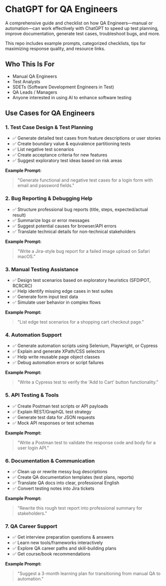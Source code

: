 # ChatGPT for QA Engineers

A comprehensive guide and checklist on how QA Engineers—manual or automation—can work effectively with ChatGPT to speed up test planning, improve documentation, generate test cases, troubleshoot bugs, and more.

This repo includes example prompts, categorized checklists, tips for maximizing response quality, and resource links.


## Who This Is For

- Manual QA Engineers
- Test Analysts
- SDETs (Software Development Engineers in Test)
- QA Leads / Managers
- Anyone interested in using AI to enhance software testing


## Use Cases for QA Engineers

### 1. Test Case Design & Test Planning
- ✅ Generate detailed test cases from feature descriptions or user stories
- ✅ Create boundary value & equivalence partitioning tests
- ✅ List negative test scenarios
- ✅ Create acceptance criteria for new features
- ✅ Suggest exploratory test ideas based on risk areas

**Example Prompt:**
> "Generate functional and negative test cases for a login form with email and password fields."


### 2. Bug Reporting & Debugging Help
- ✅ Structure professional bug reports (title, steps, expected/actual result)
- ✅ Summarize logs or error messages
- ✅ Suggest potential causes for browser/API errors
- ✅ Translate technical details for non-technical stakeholders

**Example Prompt:**
> "Write a Jira-style bug report for a failed image upload on Safari macOS."


### 3. Manual Testing Assistance
- ✅ Design test scenarios based on exploratory heuristics (SFDIPOT, RCRCRC)
- ✅ Help identify missing edge cases in test suites
- ✅ Generate form input test data
- ✅ Simulate user behavior in complex flows

**Example Prompt:**
> "List edge test scenarios for a shopping cart checkout page."


### 4. Automation Support
- ✅ Generate automation scripts using Selenium, Playwright, or Cypress
- ✅ Explain and generate XPath/CSS selectors
- ✅ Help write reusable page object classes
- ✅ Debug automation errors or script failures

**Example Prompt:**
> "Write a Cypress test to verify the 'Add to Cart' button functionality."


### 5. API Testing & Tools
- ✅ Create Postman test scripts or API payloads
- ✅ Explain REST/GraphQL test strategy
- ✅ Generate test data for JSON requests
- ✅ Mock API responses or test schemas

**Example Prompt:**
> "Write a Postman test to validate the response code and body for a user login API."


### 6. Documentation & Communication
- ✅ Clean up or rewrite messy bug descriptions
- ✅ Create QA documentation templates (test plans, reports)
- ✅ Translate QA docs into clear, professional English
- ✅ Convert testing notes into Jira tickets

**Example Prompt:**
> "Rewrite this rough test report into professional summary for stakeholders."


### 7. QA Career Support
- ✅ Get interview preparation questions & answers
- ✅ Learn new tools/frameworks interactively
- ✅ Explore QA career paths and skill-building plans
- ✅ Get course/book recommendations

**Example Prompt:**
> "Suggest a 3-month learning plan for transitioning from manual QA to automation."





